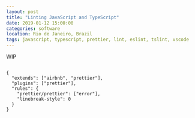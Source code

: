 ```yaml
---
layout: post
title: "Linting JavaScript and TypeScript"
date: 2019-01-12 15:00:00
categories: software
location: Rio de Janeiro, Brazil
tags: javascript, typescript, prettier, lint, eslint, tslint, vscode
---
```


WIP

<!--more-->

<pre><code class="javascript">
{
  "extends": ["airbnb", "prettier"],
  "plugins": ["prettier"],
  "rules": {
    "prettier/prettier": ["error"],
    "linebreak-style": 0
  }
}
</code></pre>
